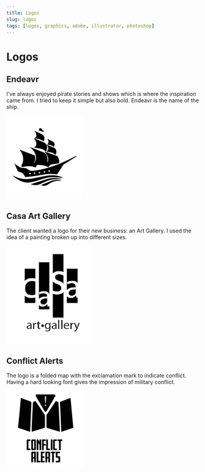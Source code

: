 ```yaml
---
title: Logos
slug: logos
tags: [logos, graphics, adobe, illustrator, photoshop]
---
```


# Logos

## Endeavr

I've always enjoyed pirate stories and shows which is where the inspiration came from. I tried to keep it simple but also bold. Endeavr is the name of the ship.

![Endeavr black logo](./img/logos/black-logo_endeavr.png)

## Casa Art Gallery

The client wanted a logo for their new business: an Art Gallery. I used the idea of a painting broken up into different sizes.

![Jocelyn Art Gallery](./img/logos/casa-logo.png)

## Conflict Alerts

The logo is a folded map with the exclamation mark to indicate conflict. Having a hard looking font gives the impression of military conflict.

![Conflict Alerts logo concept 2](./img/logos/ca-02.jpg)
